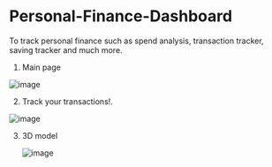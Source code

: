 # Personal-Finance-Dashboard

To track personal finance such as spend analysis, transaction tracker, saving tracker and much more.

1) Main page 

![image](https://user-images.githubusercontent.com/87086962/128936748-4436444d-0cb6-4823-97a5-505642fb0419.png)


2) Track your transactions!.

![image](https://user-images.githubusercontent.com/87086962/128936828-8f654f00-2b02-4c2e-b6ce-60997578d469.png)


3) 3D model

   ![image](https://user-images.githubusercontent.com/87086962/128936867-24aec097-0fa7-4f10-a4a4-7321bd9e2b32.png)


